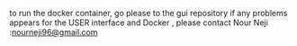 to run the docker container, go please to the gui repository 
if any problems appears for the USER interface and Docker , please contact Nour Neji :nourneji96@gmail.com
